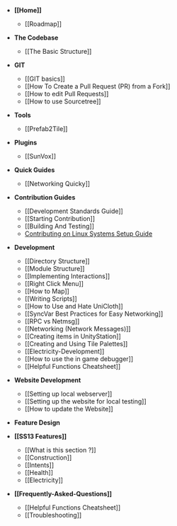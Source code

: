 * **[[Home]]**
    * [[Roadmap]]

* **The Codebase**
    * [[The Basic Structure]]

* **GIT**
    * [[GIT basics]]
    * [[How To Create a Pull Request (PR) from a Fork]]
    * [[How to edit Pull Requests]]
    * [[How to use Sourcetree]] 

* **Tools**
    * [[Prefab2Tile]]

* **Plugins**
    * [[SunVox]] 

* **Quick Guides**
    * [[Networking Quicky]]

* **Contribution Guides**
    * [[Development Standards Guide]]
    * [[Starting Contribution]]
    * [[Building And Testing]]
    * [Contributing on Linux Systems Setup Guide](https://github.com/unitystation/unitystation/wiki/Developing-for-UnityStation-on-Unix-Systems-with-the-Unity-Editor-and-JetBrains-Rider)

* **Development**
    * [[Directory Structure]]
    * [[Module Structure]]
    * [[Implementing Interactions]]
    * [[Right Click Menu]]
    * [[How to Map]]
    * [[Writing Scripts]]
    * [[How to Use and Hate UniCloth]]
    * [[SyncVar Best Practices for Easy Networking]]
    * [[RPC vs Netmsg]]
    * [[Networking (Network Messages)]]
    * [[Creating items in UnityStation]]
    * [[Creating and Using Tile Palettes]]
    * [[Electricity-Development]]
    * [[How to use the in game debugger]]
    * [[Helpful Functions Cheatsheet]]


* **Website Development**
    * [[Setting up local webserver]]
    * [[Setting up the website for local testing]]
    * [[How to update the Website]]

* **Feature Design**

* **[[SS13 Features]]**
    * [[What is this section ?]]
    * [[Construction]]
    * [[Intents]]
    * [[Health]]
    * [[Electricity]]

* **[[Frequently-Asked-Questions]]**
    * [[Helpful Functions Cheatsheet]]
    * [[Troubleshooting]]